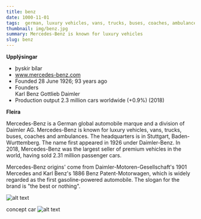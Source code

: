 ```yaml
---
title: benz
date: 1000-11-01
tags:  german, luxury vehicles, vans, trucks, buses, coaches, ambulances
thumbnail: img/benz.jpg
summary: Mercedes-Benz is known for luxury vehicles
slug: benz
---
```



__Upplýsingar__

+ þyskir bílar
+ www.mercedes-benz.com
+ Founded	28 June 1926; 93 years ago
+ Founders	
Karl Benz
Gottlieb Daimler
+ Production output
 2.3 million cars worldwide (+0.9%) (2018) 



__Fleira__

Mercedes-Benz is a German global automobile marque and a division of Daimler AG. Mercedes-Benz is known for luxury vehicles, vans, trucks, buses, coaches and ambulances. The headquarters is in Stuttgart, Baden-Wurttemberg. The name first appeared in 1926 under Daimler-Benz. In 2018, Mercedes-Benz was the largest seller of premium vehicles in the world, having sold 2.31 million passenger cars.

Mercedes-Benz origins' come from Daimler-Motoren-Gesellschaft's 1901 Mercedes and Karl Benz's 1886 Benz Patent-Motorwagen, which is widely regarded as the first gasoline-powered automobile. The slogan for the brand is "the best or nothing".



![alt text](https://www.mercedes-benz.com/wp-content/uploads/sites/3/2018/02/mercedes-benz-passenger-cars-e-class-coupe-c-238-avantgarde-obsidian-black-metallic-2560x1440.jpg)

concept car
![alt text](https://static.designboom.com/wp-content/uploads/2020/01/mercedes-benz-vision-avtr-concept-car-ces-2020-designboom600.jpg "Concept car")


